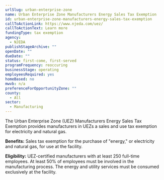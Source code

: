 ```yaml
---
urlSlug: urban-enterprise-zone
name: Urban Enterprise Zone Manufacturers Energy Sales Tax Exemption
id: urban-enterprise-zone-manufacturers-energy-sales-tax-exemption
callToActionLink: https://www.njeda.com/uez/
callToActionText: Learn more
fundingType: tax exemption
agency:
  - NJEDA
publishStageArchive: ""
openDate: ""
dueDate: ""
status: first-come, first-served
programFrequency: reoccuring
businessStage: operating
employeesRequired: yes
homeBased: no
mwvb: n/a
preferenceForOpportunityZone: ""
county:
  - All
sector:
  - Manufacturing
---
```


The Urban Enterprise Zone (UEZ) Manufacturers Energy Sales Tax Exemption provides manufacturers in UEZs a sales and use tax exemption for electricity and natural gas.

**Benefits:** Sales tax exemption for the purchase of "energy," or electricity and natural gas, for use at the facility.

**Eligibility:** UEZ-certified manufacturers with at least 250 full-time employees. At least 50% of employees must be involved in the manufacturing process. The energy and utility services must be consumed exclusively at the facility.
